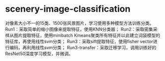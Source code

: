 # scenery-image-classification
对像素大小不一的15类、1500张风景图片，学习使用多种模型方法训练分类。
Run1：采取简单的缩小图像来提取特征，使用KNN分类器；
Run2：采取密集采样从图片提取特征，使用minibatch Kmeans聚类所有特征并以此建立词袋模型的特征库，再使用线性svm分类；
Run3：采取sift提取特征，使用fisher vector进行编码，再利用线性svm分类；
Run3-transfer：采取迁移学习，调用训练好的ResNet50深度学习模型，并微调。
